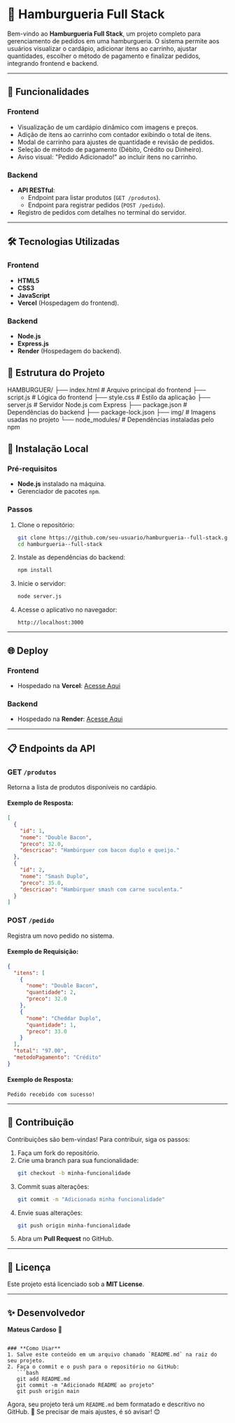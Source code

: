 # 🍔 Hamburgueria Full Stack

Bem-vindo ao **Hamburgueria Full Stack**, um projeto completo para gerenciamento de pedidos em uma hamburgueria. O sistema permite aos usuários visualizar o cardápio, adicionar itens ao carrinho, ajustar quantidades, escolher o método de pagamento e finalizar pedidos, integrando frontend e backend.

---

## 🚀 Funcionalidades

### **Frontend**
- Visualização de um cardápio dinâmico com imagens e preços.
- Adição de itens ao carrinho com contador exibindo o total de itens.
- Modal de carrinho para ajustes de quantidade e revisão de pedidos.
- Seleção de método de pagamento (Débito, Crédito ou Dinheiro).
- Aviso visual: "Pedido Adicionado!" ao incluir itens no carrinho.

### **Backend**
- **API RESTful**:
  - Endpoint para listar produtos (`GET /produtos`).
  - Endpoint para registrar pedidos (`POST /pedido`).
- Registro de pedidos com detalhes no terminal do servidor.

---

## 🛠️ Tecnologias Utilizadas

### **Frontend**
- **HTML5**
- **CSS3**
- **JavaScript**
- **Vercel** (Hospedagem do frontend).

### **Backend**
- **Node.js**
- **Express.js**
- **Render** (Hospedagem do backend).



## 📂 Estrutura do Projeto


HAMBURGUER/
├── index.html       # Arquivo principal do frontend
├── script.js        # Lógica do frontend
├── style.css        # Estilo da aplicação
├── server.js        # Servidor Node.js com Express
├── package.json     # Dependências do backend
├── package-lock.json
├── img/             # Imagens usadas no projeto
└── node_modules/    # Dependências instaladas pelo npm




## 🔧 Instalação Local

### **Pré-requisitos**
- **Node.js** instalado na máquina.
- Gerenciador de pacotes `npm`.

### **Passos**
1. Clone o repositório:
   ```bash
   git clone https://github.com/seu-usuario/hamburgueria--full-stack.git
   cd hamburgueria--full-stack
   ```

2. Instale as dependências do backend:
   ```bash
   npm install
   ```

3. Inicie o servidor:
   ```bash
   node server.js
   ```

4. Acesse o aplicativo no navegador:
   ```
   http://localhost:3000
   ```

---

## 🌐 Deploy

### **Frontend**
- Hospedado na **Vercel**: [Acesse Aqui](https://hamburgueria-frontend.vercel.app)

### **Backend**
- Hospedado na **Render**: [Acesse Aqui](https://hamburgueria-backend.onrender.com)

---

## 📋 Endpoints da API

### **GET** `/produtos`
Retorna a lista de produtos disponíveis no cardápio.

#### **Exemplo de Resposta:**
```json
[
  {
    "id": 1,
    "nome": "Double Bacon",
    "preco": 32.0,
    "descricao": "Hambúrguer com bacon duplo e queijo."
  },
  {
    "id": 2,
    "nome": "Smash Duplo",
    "preco": 35.0,
    "descricao": "Hambúrguer smash com carne suculenta."
  }
]
```

### **POST** `/pedido`
Registra um novo pedido no sistema.

#### **Exemplo de Requisição:**
```json
{
  "itens": [
    {
      "nome": "Double Bacon",
      "quantidade": 2,
      "preco": 32.0
    },
    {
      "nome": "Cheddar Duplo",
      "quantidade": 1,
      "preco": 33.0
    }
  ],
  "total": "97.00",
  "metodoPagamento": "Crédito"
}
```

#### **Exemplo de Resposta:**
```text
Pedido recebido com sucesso!
```

---

## 🤝 Contribuição

Contribuições são bem-vindas! Para contribuir, siga os passos:

1. Faça um fork do repositório.
2. Crie uma branch para sua funcionalidade:
   ```bash
   git checkout -b minha-funcionalidade
   ```
3. Commit suas alterações:
   ```bash
   git commit -m "Adicionada minha funcionalidade"
   ```
4. Envie suas alterações:
   ```bash
   git push origin minha-funcionalidade
   ```
5. Abra um **Pull Request** no GitHub.

---

## 📜 Licença

Este projeto está licenciado sob a **MIT License**.

---

## ✨ Desenvolvedor

**Mateus Cardoso** 🚀
```

### **Como Usar**
1. Salve este conteúdo em um arquivo chamado `README.md` na raiz do seu projeto.
2. Faça o commit e o push para o repositório no GitHub:
   ```bash
   git add README.md
   git commit -m "Adicionado README ao projeto"
   git push origin main
   ```

Agora, seu projeto terá um `README.md` bem formatado e descritivo no GitHub. 🚀 Se precisar de mais ajustes, é só avisar! 😊
